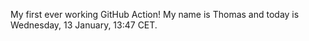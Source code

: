 My first ever working GitHub Action!
My name is Thomas and today is Wednesday, 13 January, 13:47 CET. 

